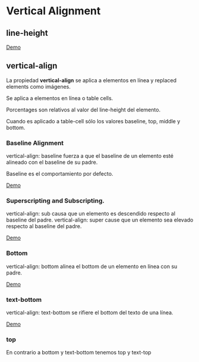 # Vertical Alignment

## line-height

[Demo](https://htmlpreview.github.io/?https://github.com/gabrielseco/css-reference/blob/master/src/chapter-05/03-vertical-alignment/line-height.html)

## vertical-align

La propiedad **vertical-align** se aplica a elementos en línea y replaced elements como imágenes.

Se aplica a elementos en línea o table cells.

Porcentages son relativos al valor del line-height del elemento.

Cuando es aplicado a table-cell sólo los valores baseline, top, middle y bottom.

### Baseline Alignment

vertical-align: baseline fuerza a que el baseline de un elemento esté alineado con el baseline de su padre.

Baseline es el comportamiento por defecto.

[Demo](https://htmlpreview.github.io/?https://github.com/gabrielseco/css-reference/blob/master/src/chapter-05/03-vertical-alignment/baseline.html)

### Superscripting and Subscripting.

vertical-align: sub causa que un elemento es descendido respecto al baseline del padre.
vertical-align: super cause que un elemento sea elevado respecto al baseline del padre.

[Demo](https://htmlpreview.github.io/?https://github.com/gabrielseco/css-reference/blob/master/src/chapter-05/03-vertical-alignment/super-sub.html)

### Bottom

vertical-align: bottom alinea el bottom de un elemento en línea con su padre.

[Demo](https://htmlpreview.github.io/?https://github.com/gabrielseco/css-reference/blob/master/src/chapter-05/03-vertical-alignment/bottom.html)

### text-bottom

vertical-align: text-bottom se rifiere el bottom del texto de una línea.

[Demo](https://htmlpreview.github.io/?https://github.com/gabrielseco/css-reference/blob/master/src/chapter-05/03-vertical-alignment/text-bottom.html)

### top

En contrario a bottom y text-bottom tenemos top y text-top
